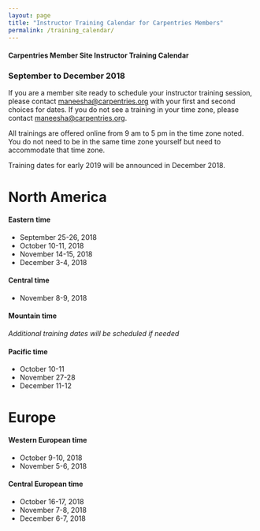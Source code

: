 ```yaml
---
layout: page
title: "Instructor Training Calendar for Carpentries Members"
permalink: /training_calendar/
---
```



#### Carpentries Member Site Instructor Training Calendar
###  September to December 2018


If you are a member site ready to schedule your instructor training session, please contact maneesha@carpentries.org with your first and second choices for dates.  If you do not see a training in your time zone, please contact maneesha@carpentries.org.

All trainings are offered online from 9 am to 5 pm in the time zone noted.  You do not need to be in the same time zone yourself but need to accommodate that time zone. 

Training dates for early 2019 will be announced in December 2018.

# North America

#### Eastern time
* September 25-26, 2018
* October 10-11, 2018
* November 14-15, 2018
* December 3-4, 2018

#### Central time
* November 8-9, 2018

#### Mountain time
*Additional training dates will be scheduled if needed*

#### Pacific time
* October 10-11
* November 27-28
* December 11-12

# Europe

#### Western European time
* October 9-10, 2018
* November 5-6, 2018

#### Central European time
* October 16-17, 2018
* November 7-8, 2018
* December 6-7, 2018



